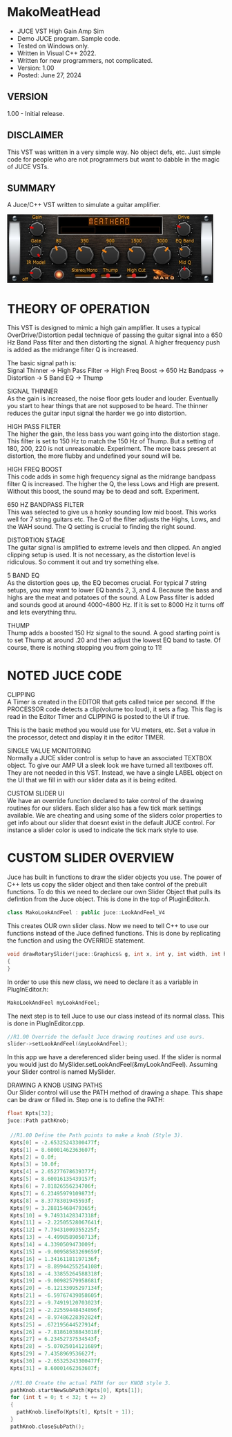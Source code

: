 # MakoMeatHead
* JUCE VST High Gain Amp Sim
* Demo JUCE program. Sample code.
* Tested on Windows only.
* Written in Visual C++ 2022.
* Written for new programmers, not complicated.
* Version: 1.00
* Posted: June 27, 2024

VERSION
------------------------------------------------------------------
1.00 - Initial release.

DISCLAIMER
------------------------------------------------------------------  
This VST was written in a very simple way. No object defs, etc. 
Just simple code for people who are not programmers but want to 
dabble in the magic of JUCE VSTs.

SUMMARY
------------------------------------------------------------------
A Juce/C++ VST written to simulate a guitar amplifier. 

![Demo Image](docs/assets/meatheaddemo.jpg)

# THEORY OF OPERATION<br />
This VST is designed to mimic a high gain amplifier. It uses
a typical OverDrive/Distortion pedal technique of passing the
guitar signal into a 650 Hz Band Pass filter and then distorting
the signal. A higher frequency push is added as the midrange filter Q is increased.<br />

The basic signal path is:  
Signal Thinner -> High Pass Filter -> High Freq Boost -> 650 Hz Bandpass -> Distortion -> 5 Band EQ -> Thump  

SIGNAL THINNER  
As the gain is increased, the noise floor gets louder and louder. Eventually you start to hear things that are not
supposed to be heard. The thinner reduces the guitar input signal the harder we go into distortion.

HIGH PASS FILTER  
The higher the gain, the less bass you want going into the distortion stage. This filter is set to 150 Hz to match 
the 150 Hz of Thump. But a setting of 180, 200, 220 is not unreasonable. Experiment. The more bass present at distortion, the
more flubby and undefined your sound will be.

HIGH FREQ BOOST  
This code adds in some high frequency signal as the midrange bandpass filter Q is increased. The higher the Q, the less Lows and High 
are present. Without this boost, the sound may be to dead and soft. Experiment.

650 HZ BANDPASS FILTER  
This was selected to give us a honky sounding low mid boost. This works well for 7 string guitars etc. The Q of the filter adjusts the Highs,
Lows, and the WAH sound. The Q setting is crucial to finding the right sound.

DISTORTION STAGE  
The guitar signal is amplified to extreme levels and then clipped. An angled clipping setup is used. It is not necessary, as the
distortion level is ridiculous. So comment it out and try something else.

5 BAND EQ  
As the distortion goes up, the EQ becomes crucial. For typical 7 string setups, you may want to lower EQ bands 2, 3, and 4. Because the
bass and highs are the meat and potatoes of the sound. A Low Pass filter is added and sounds good at around 4000-4800 Hz. If it is set to 8000 Hz
it turns off and lets everything thru.

THUMP  
Thump adds a boosted 150 Hz signal to the sound. A good starting point is to set Thump at around .20 and then adjust the lowest EQ band to taste. Of course,
there is nothing stopping you from going to 11!

# NOTED JUCE CODE 
CLIPPING  
A Timer is created in the EDITOR that gets called twice per second. If the PROCESSOR code detects a clip(volume too loud), it sets a flag. This flag is read
in the Editor Timer and CLIPPING is posted to the UI if true.

This is the basic method you would use for VU meters, etc. Set a value in the processor, detect and display it in the editor TIMER.

SINGLE VALUE MONITORING  
Normally a JUCE slider control is setup to have an associated TEXTBOX object. To give our AMP UI a sleek look we have turned all textboxes off. They are not needed in this VST.
Instead, we have a single LABEL object on the UI that we fill in with our slider data as it is being edited. 

CUSTOM SLIDER UI  
We have an override function declared to take control of the drawing routines for our sliders. Each slider also has a few tick mark settings available. We are cheating and using
some of the sliders color properties to get info about our slider that doesnt exist in the default JUCE control. For instance a slider color is used to indicate the tick mark style to use.

# CUSTOM SLIDER OVERVIEW  
Juce has built in functions to draw the slider objects you use. The power of C++ lets us copy the slider object and then take control of the prebuilt functions. 
To do this we need to declare our own Slider Object that pulls its defintion from the Juce object. This is done in the top of PluginEditor.h.
```C++
class MakoLookAndFeel : public juce::LookAndFeel_V4
```  
This creates OUR own slider class. Now we need to tell C++ to use our functions instead of the Juce defined functions. This is done by replicating the function and using the OVERRIDE statement.
```C++
void drawRotarySlider(juce::Graphics& g, int x, int y, int width, int height, float sliderPos, const float rotaryStartAngle, const float rotaryEndAngle, juce::Slider& sld) override
{
}
```
In order to use this new class, we need to declare it as a variable in PlugInEditor.h:
```C++
MakoLookAndFeel myLookAndFeel;
```
The next step is to tell Juce to use our class instead of its normal class. This is done in PlugInEditor.cpp.
```C++
//R1.00 Override the default Juce drawing routines and use ours.
slider->setLookAndFeel(&myLookAndFeel);
```
In this app we have a dereferenced slider being used. If the slider is normal you would just do MySlider.setLookAndFeel(&myLookAndFeel). Assuming your Slider control is named MySlider.

DRAWING A KNOB USING PATHS  
Our Slider control will use the PATH method of drawing a shape. This shape can be draw or filled in. Step one is to define the PATH: 
```C++
float Kpts[32];
juce::Path pathKnob;

 //R1.00 Define the Path points to make a knob (Style 3).
 Kpts[0] = -2.65325243300477f;
 Kpts[1] = 8.60001462363607f;
 Kpts[2] = 0.0f;
 Kpts[3] = 10.0f;
 Kpts[4] = 2.65277678639377f;
 Kpts[5] = 8.60016135439157f;
 Kpts[6] = 7.81826556234706f;
 Kpts[7] = 6.23495979109873f;
 Kpts[8] = 8.3778301945593f;
 Kpts[9] = 3.28815468479365f;
 Kpts[10] = 9.74931428347318f;
 Kpts[11] = -2.22505528067641f;
 Kpts[12] = 7.79431009355225f;
 Kpts[13] = -4.4998589050713f;
 Kpts[14] = 4.3390509473009f;
 Kpts[15] = -9.00958583269659f;
 Kpts[16] = 1.34161181197136f;
 Kpts[17] = -8.89944255254108f;
 Kpts[18] = -4.33855264588318f;
 Kpts[19] = -9.00982579958681f;
 Kpts[20] = -6.12133095297134f;
 Kpts[21] = -6.59767439058605f;
 Kpts[22] = -9.74919120703023f;
 Kpts[23] = -2.22559448434896f;
 Kpts[24] = -8.97486228392824f;
 Kpts[25] = .672195644527914f;
 Kpts[26] = -7.81861038843018f;
 Kpts[27] = 6.23452737534543f;
 Kpts[28] = -5.07025014121689f;
 Kpts[29] = 7.4358969536627f;
 Kpts[30] = -2.65325243300477f;
 Kpts[31] = 8.60001462363607f;

 //R1.00 Create the actual PATH for our KNOB style 3.
 pathKnob.startNewSubPath(Kpts[0], Kpts[1]);
 for (int t = 0; t < 32; t += 2)
 {
   pathKnob.lineTo(Kpts[t], Kpts[t + 1]);
 }
 pathKnob.closeSubPath();
```




